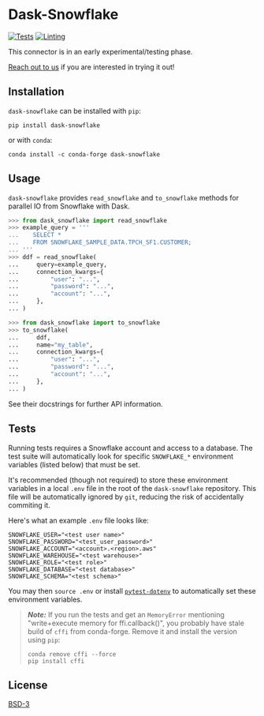 # Dask-Snowflake

[![Tests](https://github.com/coiled/dask-snowflake/actions/workflows/tests.yml/badge.svg)](https://github.com/coiled/dask-snowflake/actions/workflows/tests.yml)
[![Linting](https://github.com/coiled/dask-snowflake/actions/workflows/pre-commit.yml/badge.svg)](https://github.com/coiled/dask-snowflake/actions/workflows/pre-commit.yml)

This connector is in an early experimental/testing phase.

[Reach out to us](https://coiled.io/contact-us/) if you are interested in trying
it out!

## Installation

`dask-snowflake` can be installed with `pip`:

```
pip install dask-snowflake
```

or with `conda`:

```
conda install -c conda-forge dask-snowflake
```

## Usage

`dask-snowflake` provides `read_snowflake` and `to_snowflake` methods
for parallel IO from Snowflake with Dask.

```python
>>> from dask_snowflake import read_snowflake
>>> example_query = '''
...    SELECT *
...    FROM SNOWFLAKE_SAMPLE_DATA.TPCH_SF1.CUSTOMER;
... '''
>>> ddf = read_snowflake(
...     query=example_query,
...     connection_kwargs={
...         "user": "...",
...         "password": "...",
...         "account": "...",
...     },
... )
```

```python
>>> from dask_snowflake import to_snowflake
>>> to_snowflake(
...     ddf,
...     name="my_table",
...     connection_kwargs={
...         "user": "...",
...         "password": "...",
...         "account": "...",
...     },
... )
```

See their docstrings for further API information.

## Tests

Running tests requires a Snowflake account and access to a database.
The test suite will automatically look for specific `SNOWFLAKE_*`
environment variables (listed below) that must be set.

It's recommended (though not required) to store these environment variables
in a local `.env` file in the root of the `dask-snowflake` repository.
This file will be automatically ignored by `git`, reducing the risk of accidentally
commiting it.

Here's what an example `.env` file looks like:

```env
SNOWFLAKE_USER="<test user name>"
SNOWFLAKE_PASSWORD="<test_user_password>"
SNOWFLAKE_ACCOUNT="<account>.<region>.aws"
SNOWFLAKE_WAREHOUSE="<test warehouse>"
SNOWFLAKE_ROLE="<test role>"
SNOWFLAKE_DATABASE="<test database>"
SNOWFLAKE_SCHEMA="<test schema>"
```

You may then `source .env` or install [`pytest-dotenv`](https://github.com/quiqua/pytest-dotenv)
to automatically set these environment variables.

> **_Note:_**
> If you run the tests and get an `MemoryError` mentioning
> "write+execute memory for ffi.callback()", you probably have stale
> build of `cffi` from conda-forge. Remove it and install the version
> using `pip`:
>
> ```shell
> conda remove cffi --force
> pip install cffi
> ```

## License

[BSD-3](LICENSE)
